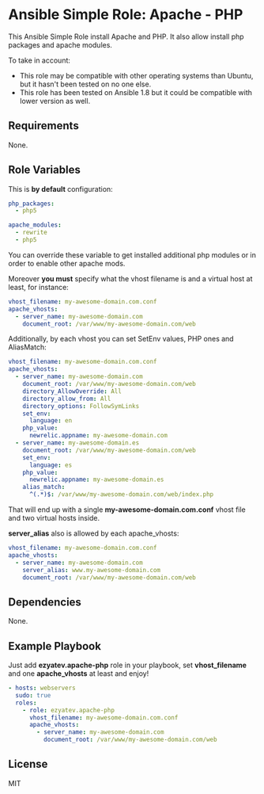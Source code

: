 Ansible Simple Role: Apache - PHP
=========

This Ansible Simple Role install Apache and PHP. It also allow install php packages and apache modules.

To take in account:
* This role may be compatible with other operating systems than Ubuntu, but it hasn't been tested on no one else.
* This role has been tested on Ansible 1.8 but it could be compatible with lower version as well.

Requirements
------------

None.

Role Variables
--------------

This is **by default** configuration:

```yml
php_packages:
  - php5

apache_modules:
  - rewrite
  - php5
```

You can override these variable to get installed additional php modules or in order to enable other apache mods.

Moreover **you must** specify what the vhost filename is and a virtual host at least, for instance:

```yml
vhost_filename: my-awesome-domain.com.conf
apache_vhosts:
  - server_name: my-awesome-domain.com
    document_root: /var/www/my-awesome-domain.com/web
```

Additionally, by each vhost you can set SetEnv values, PHP ones and AliasMatch:

```yml
vhost_filename: my-awesome-domain.com.conf
apache_vhosts:
  - server_name: my-awesome-domain.com
    document_root: /var/www/my-awesome-domain.com/web
    directory_AllowOverride: All
    directory_allow_from: All
    directory_options: FollowSymLinks
    set_env:
      language: en
    php_value:
      newrelic.appname: my-awesome-domain.com
  - server_name: my-awesome-domain.es
    document_root: /var/www/my-awesome-domain.com/web
    set_env:
      language: es
    php_value:
      newrelic.appname: my-awesome-domain.es
    alias_match:
      ^(.*)$: /var/www/my-awesome-domain.com/web/index.php
```

That will end up with a single **my-awesome-domain.com.conf** vhost file and two virtual hosts inside.

**server_alias** also is allowed by each apache_vhosts:

```yml
vhost_filename: my-awesome-domain.com.conf
apache_vhosts:
  - server_name: my-awesome-domain.com
    server_alias: www.my-awesome-domain.com
    document_root: /var/www/my-awesome-domain.com/web
```

Dependencies
------------

None.

Example Playbook
----------------

Just add **ezyatev.apache-php** role in your playbook, set **vhost_filename** and one **apache_vhosts** at least and enjoy!

```yml
- hosts: webservers
  sudo: true
  roles:
    - role: ezyatev.apache-php
      vhost_filename: my-awesome-domain.com.conf
      apache_vhosts:
        - server_name: my-awesome-domain.com
          document_root: /var/www/my-awesome-domain.com/web
```

License
-------

MIT
